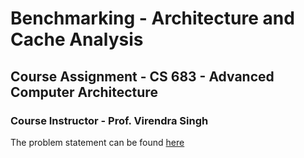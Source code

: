 # Benchmarking - Architecture and Cache Analysis

## Course Assignment - CS 683 - Advanced Computer Architecture

### Course Instructor - Prof. Virendra Singh

The problem statement can be found [here](https://github.com/rohankalbag/cs683-iitb/blob/main/CS_683_Assignment_1.pdf)
